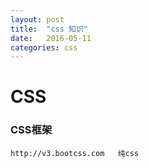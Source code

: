 ```yaml
---
layout: post
title:  "css 知识"
date:   2016-05-11
categories: css
---
```



# CSS


### CSS框架

```
http://v3.bootcss.com   纯css
```